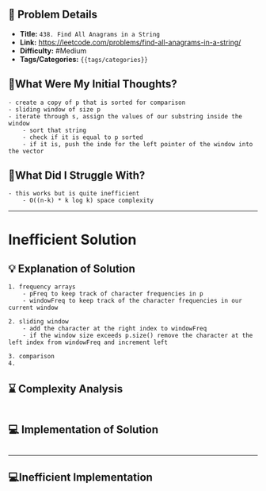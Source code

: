 ## 📝 Problem Details

- **Title:** `438. Find All Anagrams in a String`
- **Link:** https://leetcode.com/problems/find-all-anagrams-in-a-string/
- **Difficulty:** #Medium 
- **Tags/Categories:** `{{tags/categories}}`

## 💭What Were My Initial Thoughts?

```
- create a copy of p that is sorted for comparison
- sliding window of size p
- iterate through s, assign the values of our substring inside the window
	- sort that string
	- check if it is equal to p sorted
	- if it is, push the inde for the left pointer of the window into the vector
```

## 🤔What Did I Struggle With?

```
- this works but is quite inefficient
	- O((n-k) * k log k) space complexity
```


---
# Inefficient Solution
## 💡 Explanation of Solution

```
1. frequency arrays
	- pFreq to keep track of character frequencies in p
	- windowFreq to keep track of the character frequencies in our current window

2. sliding window 
	- add the character at the right index to windowFreq
	- if the window size exceeds p.size() remove the character at the left index from windowFreq and increment left

3. comparison
4. 
```

## ⌛ Complexity Analysis

```

```

## 💻 Implementation of Solution

```cpp

```

--- 
## 💻Inefficient Implementation

```cpp

```